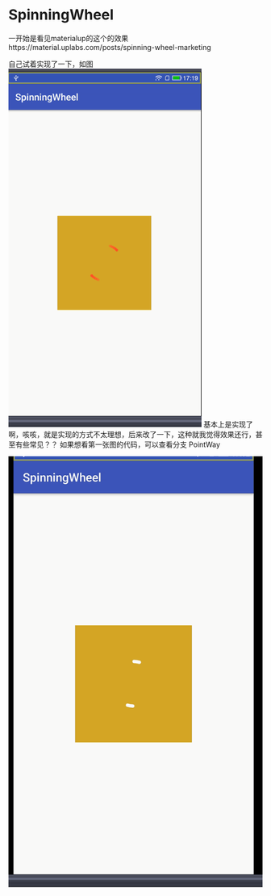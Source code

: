 # SpinningWheel

一开始是看见materialup的这个的效果https://material.uplabs.com/posts/spinning-wheel-marketing

自己试着实现了一下，如图
![image](https://github.com/wtus/SpinningWheel/blob/master/screenshot.gif)
    基本上是实现了啊，咳咳，就是实现的方式不太理想，后来改了一下，这种就我觉得效果还行，甚至有些常见？？
    如果想看第一张图的代码，可以查看分支 PointWay


![image](https://github.com/wtus/SpinningWheel/blob/master/screenshot1.gif)


